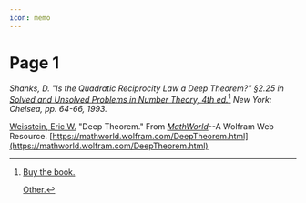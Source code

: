 ```yaml
---
icon: memo
---
```


# Page 1

_Shanks, D. "Is the Quadratic Reciprocity Law a Deep Theorem?" §2.25 in_ [_Solved and Unsolved Problems in Number Theory, 4th ed._](#user-content-fn-1)[^1] _New York: Chelsea, pp. 64-66, 1993._

[Weisstein, Eric W.](https://mathworld.wolfram.com/about/author.html) "Deep Theorem." From [_MathWorld_](https://mathworld.wolfram.com/)--A Wolfram Web Resource. [https://mathworld.wolfram.com/DeepTheorem.html](https://mathworld.wolfram.com/DeepTheorem.html)

[^1]: [Buy the book.](https://www.amazon.com/exec/obidos/ASIN/0828412979/ref=nosim/ericstreasuretro)

    [Other.](../solved-and-unsolved-problems-in-number-theory.md)
